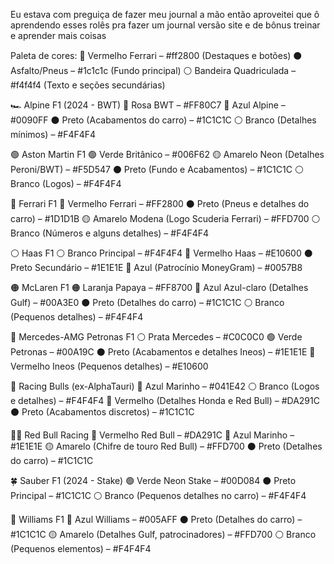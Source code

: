 Eu estava com preguiça de fazer meu journal a mão então aproveitei que ô aprendendo esses rolês pra fazer um journal versão site e de bônus treinar e aprender mais coisas


Paleta de cores:
🔴 Vermelho Ferrari – #ff2800 (Destaques e botões)
⚫ Asfalto/Pneus – #1c1c1c (Fundo principal)
⚪ Bandeira Quadriculada – #f4f4f4 (Texto e seções secundárias)

🏎 Alpine F1 (2024 - BWT)
💖 Rosa BWT – #FF80C7
🔵 Azul Alpine – #0090FF
⚫ Preto (Acabamentos do carro) – #1C1C1C
⚪ Branco (Detalhes mínimos) – #F4F4F4

🟢 Aston Martin F1
🟢 Verde Britânico – #006F62
🟡 Amarelo Neon (Detalhes Peroni/BWT) – #F5D547
⚫ Preto (Fundo e Acabamentos) – #1C1C1C
⚪ Branco (Logos) – #F4F4F4

🔴 Ferrari F1
🔴 Vermelho Ferrari – #FF2800
⚫ Preto (Pneus e detalhes do carro) – #1D1D1B
🟡 Amarelo Modena (Logo Scuderia Ferrari) – #FFD700
⚪ Branco (Números e alguns detalhes) – #F4F4F4

⚪ Haas F1
⚪ Branco Principal – #F4F4F4
🔴 Vermelho Haas – #E10600
⚫ Preto Secundário – #1E1E1E
🔵 Azul (Patrocínio MoneyGram) – #0057B8

🟠 McLaren F1
🟠 Laranja Papaya – #FF8700
🔵 Azul Azul-claro (Detalhes Gulf) – #00A3E0
⚫ Preto (Detalhes do carro) – #1C1C1C
⚪ Branco (Pequenos detalhes) – #F4F4F4

🌊 Mercedes-AMG Petronas F1
⚪ Prata Mercedes – #C0C0C0
🟢 Verde Petronas – #00A19C
⚫ Preto (Acabamentos e detalhes Ineos) – #1E1E1E
🔴 Vermelho Ineos (Pequenos detalhes) – #E10600

🔵 Racing Bulls (ex-AlphaTauri)
🔵 Azul Marinho – #041E42
⚪ Branco (Logos e detalhes) – #F4F4F4
🔴 Vermelho (Detalhes Honda e Red Bull) – #DA291C
⚫ Preto (Acabamentos discretos) – #1C1C1C

🔴🔵 Red Bull Racing
🔴 Vermelho Red Bull – #DA291C
🔵 Azul Marinho – #1E1E1E
🟡 Amarelo (Chifre de touro Red Bull) – #FFD700
⚫ Preto (Detalhes do carro) – #1C1C1C

🍀 Sauber F1 (2024 - Stake)
🟢 Verde Neon Stake – #00D084
⚫ Preto Principal – #1C1C1C
⚪ Branco (Pequenos detalhes no carro) – #F4F4F4

🔵 Williams F1
🔵 Azul Williams – #005AFF
⚫ Preto (Detalhes do carro) – #1C1C1C
🟡 Amarelo (Detalhes Gulf, patrocinadores) – #FFD700
⚪ Branco (Pequenos elementos) – #F4F4F4

